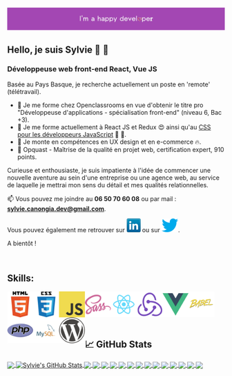 [![Cover](https://github.com/SylvieCanongia/SylvieCanongia/blob/main/images/banner-sylvie-canongia.png)](https://www.sylvie-canongia.fr)

## Hello, je suis Sylvie :wave: :woman:

### Développeuse web front-end React, Vue JS

Basée au Pays Basque, je recherche actuellement un poste en 'remote' (télétravail).

- :star2: Je me forme chez Openclassrooms en vue d'obtenir le titre pro "Développeuse d'applications - spécialisation front-end" (niveau 6, Bac +3).
- 🔭 Je me forme actuellement à React JS et Redux :heart_eyes: ainsi qu'au [CSS pour les développeurs JavaScript](https://css-for-js.dev/) :tada: :tada:.
- :rocket: Je monte en compétences en UX design et en e-commerce :fire:.
- :scroll: Opquast - Maîtrise de la qualité en projet web, certification expert, 910 points.

Curieuse et enthousiaste, je suis impatiente à l'idée de commencer une nouvelle aventure au sein d'une entreprise ou une agence web, au service de laquelle je mettrai mon sens du détail et mes qualités relationnelles.

📫 Vous pouvez me joindre au **06 50 70 60 08** ou par mail : **sylvie.canongia.dev@gmail.com**.

Vous pouvez également me retrouver sur [![LinkedIn][1.1]][1] ou sur [![Twitter][2.2]][2].

<!-- Icons -->

[1.1]: https://github.com/SylvieCanongia/SylvieCanongia/blob/main/images/linkedin.png (LinkedIn icon)
[2.2]: https://github.com/SylvieCanongia/SylvieCanongia/blob/main/images/twitter.png (twitter icon)

<!-- Links to your social media accounts -->

[1]: https://www.linkedin.com/in/sylvie-canongia/
[2]: https://twitter.com/CanongiaS

A bientôt !

&nbsp;

## Skills:

<img align = "left" alt = "HTML" width = "60px" src = "https://raw.githubusercontent.com/github/explore/80688e429a7d4ef2fca1e82350fe8e3517d3494d/topics/html/html.png" />
<img align = "left" alt = "css" width = "60px" src = "https://raw.githubusercontent.com/github/explore/80688e429a7d4ef2fca1e82350fe8e3517d3494d/topics/css/css.png" />
<img align = "left" alt = "JavaScript" width = "60px" src = "https://raw.githubusercontent.com/github/explore/80688e429a7d4ef2fca1e82350fe8e3517d3494d/topics/javascript/javascript.png" />
<img align = "left" alt = "Sass" width = "60px" src = "https://raw.githubusercontent.com/github/explore/80688e429a7d4ef2fca1e82350fe8e3517d3494d/topics/sass/sass.png" />
<img align = "left" alt = "React JS " width = "60px" src = "https://raw.githubusercontent.com/github/explore/80688e429a7d4ef2fca1e82350fe8e3517d3494d/topics/react/react.png" />
<img align = "left" alt = "Redux" width = "60px" src = "https://raw.githubusercontent.com/github/explore/80688e429a7d4ef2fca1e82350fe8e3517d3494d/topics/redux/redux.png" />
<img align = "left" alt = "Vue Js " width = "60px" src = "https://raw.githubusercontent.com/github/explore/80688e429a7d4ef2fca1e82350fe8e3517d3494d/topics/vue/vue.png" />
<img align = "left" alt = "Babel " width = "60px" src = "https://raw.githubusercontent.com/github/explore/cb39e2385dfcec8a661d01bfacff6b1e33bbaa9d/topics/babel/babel.png" />
<img align = "left" alt = "PHP" width = "60px" src = "https://raw.githubusercontent.com/github/explore/ccc16358ac4530c6a69b1b80c7223cd2744dea83/topics/php/php.png" />
<img align = "left" alt = "MySQL" width = "60px" src = "https://raw.githubusercontent.com/github/explore/80688e429a7d4ef2fca1e82350fe8e3517d3494d/topics/mysql/mysql.png" />
<img align = "left" alt = "Wordpress " width = "60px" src = "https://raw.githubusercontent.com/github/explore/80688e429a7d4ef2fca1e82350fe8e3517d3494d/topics/wordpress/wordpress.png" />


&nbsp;

&nbsp;

&nbsp;

## &#x1f4c8; GitHub Stats

<a href="https://github.com/SylvieCanongia/SylvieCanongia">
  <img align="center" src="https://github-readme-stats.vercel.app/api/top-langs/?username=SylvieCanongia&langs_count=8&title_color=ffffff&text_color=c9cacc&icon_color=2bbc8a&bg_color=1d1f21" />
</a>
<a href="https://github.com/SylvieCanongia/SylvieCanongia">
  <img align="center" src="https://github-readme-stats.vercel.app/api?username=SylvieCanongia&show_icons=true&line_height=27&count_private=true&title_color=ffffff&text_color=c9cacc&icon_color=2bbc8a&bg_color=1d1f21" alt="Sylvie's GitHub Stats" />
</a>


<a href="https://github.com/SylvieCanongia/SylvieCanongia_7_02022022">
  <img align="center" src="https://github-readme-stats.vercel.app/api/pin/?username=SylvieCanongia&repo=SylvieCanongia_7_02022022&show_icons=true&title_color=ffffff&text_color=c9cacc&icon_color=2bbc8a&bg_color=1d1f21" />
</a>
<a href="https://github.com/SylvieCanongia/SylvieCanongia_6_1012021">
  <img align="center" src="https://github-readme-stats.vercel.app/api/pin/?username=SylvieCanongia&repo=SylvieCanongia_6_1012021&show_icons=true&title_color=ffffff&text_color=c9cacc&icon_color=2bbc8a&bg_color=1d1f21" />
</a>
<a href="https://github.com/SylvieCanongia/GameOn-website-FR">
  <img align="center" src="https://github-readme-stats.vercel.app/api/pin/?username=SylvieCanongia&repo=GameOn-website-FR&show_icons=true&title_color=ffffff&text_color=c9cacc&icon_color=2bbc8a&bg_color=1d1f21" />
</a>
<a href="https://github.com/SylvieCanongia/SylvieCanongia_3_28092021">
  <img align="center" src="https://github-readme-stats.vercel.app/api/pin/?username=SylvieCanongia&repo=SylvieCanongia_3_28092021&show_icons=true&title_color=ffffff&text_color=c9cacc&icon_color=2bbc8a&bg_color=1d1f21" />
</a>
<a href="https://github.com/SylvieCanongia/REACT-REDUX-chat">
  <img align="center" src="https://github-readme-stats.vercel.app/api/pin/?username=SylvieCanongia&repo=REACT-REDUX-chat&show_icons=true&title_color=ffffff&text_color=c9cacc&icon_color=2bbc8a&bg_color=1d1f21" />
</a>
<a href="https://github.com/SylvieCanongia/REACT-REDUX-random-gradient-generator">
  <img align="center" src="https://github-readme-stats.vercel.app/api/pin/?username=SylvieCanongia&repo=REACT-REDUX-random-gradient-generator&show_icons=true&title_color=ffffff&text_color=c9cacc&icon_color=2bbc8a&bg_color=1d1f21" />
</a>
<a href="https://github.com/SylvieCanongia/React-JS-github-repos-search-directory">
  <img align="center" src="https://github-readme-stats.vercel.app/api/pin/?username=SylvieCanongia&repo=React-JS-github-repos-search-directory&show_icons=true&title_color=ffffff&text_color=c9cacc&icon_color=2bbc8a&bg_color=1d1f21" />
</a>
<a href="https://github.com/SylvieCanongia/React-JS-blog-du-tac-au-tech">
  <img align="center" src="https://github-readme-stats.vercel.app/api/pin/?username=SylvieCanongia&repo=React-JS-blog-du-tac-au-tech&show_icons=true&title_color=ffffff&text_color=c9cacc&icon_color=2bbc8a&bg_color=1d1f21" />
</a>
<a href="https://github.com/SylvieCanongia/React-JS-Currency-converter">
  <img align="center" src="https://github-readme-stats.vercel.app/api/pin/?username=SylvieCanongia&repo=React-JS-Currency-converter&show_icons=true&title_color=ffffff&text_color=c9cacc&icon_color=2bbc8a&bg_color=1d1f21" />
</a>
<a href="https://github.com/SylvieCanongia/REACT-JS-Recette-gateau-chocolat">
  <img align="center" src="https://github-readme-stats.vercel.app/api/pin/?username=SylvieCanongia&repo=REACT-JS-Recette-gateau-chocolat&show_icons=true&title_color=ffffff&text_color=c9cacc&icon_color=2bbc8a&bg_color=1d1f21" />
</a>
<a href="https://github.com/SylvieCanongia/React-JS-todo-list-v2">
  <img align="center" src="https://github-readme-stats.vercel.app/api/pin/?username=SylvieCanongia&repo=React-JS-todo-list-v2&show_icons=true&title_color=ffffff&text_color=c9cacc&icon_color=2bbc8a&bg_color=1d1f21" />
</a>
<a href="https://github.com/SylvieCanongia/React-JS-to-do-list">
  <img align="center" src="https://github-readme-stats.vercel.app/api/pin/?username=SylvieCanongia&repo=React-JS-to-do-list&show_icons=true&title_color=ffffff&text_color=c9cacc&icon_color=2bbc8a&bg_color=1d1f21" />
</a>
<a href="https://github.com/SylvieCanongia/portfolio">
  <img align="center" src="https://github-readme-stats.vercel.app/api/pin/?username=SylvieCanongia&repo=portfolio&show_icons=true&title_color=ffffff&text_color=c9cacc&icon_color=2bbc8a&bg_color=1d1f21" />
</a>
<a href="https://github.com/SylvieCanongia/huckleberry">
  <img align="center" src="https://github-readme-stats.vercel.app/api/pin/?username=SylvieCanongia&repo=huckleberry&show_icons=true&title_color=ffffff&text_color=c9cacc&icon_color=2bbc8a&bg_color=1d1f21" />
</a>
<!-- <a href="https://github.com/SylvieCanongia/JS-compteur-de-clics">
  <img align="center" src="https://github-readme-stats.vercel.app/api/pin/?username=SylvieCanongia&repo=JS-compteur-de-clics&show_icons=true&title_color=ffffff&text_color=c9cacc&icon_color=2bbc8a&bg_color=1d1f21" />
</a> -->

<!-- Resources -->
<!-- GitHub Stats: https://github.com/anuraghazra/github-readme-stats -->
<!-- Awesome GitHub Profile README: https://github.com/abhisheknaiidu/awesome-github-profile-readme -->

